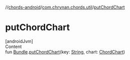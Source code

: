 //[chords-android](../../index.md)/[com.chrynan.chords.util](index.md)/[putChordChart](put-chord-chart.md)



# putChordChart  
[androidJvm]  
Content  
fun [Bundle](https://developer.android.com/reference/kotlin/android/os/Bundle.html).[putChordChart](put-chord-chart.md)(key: [String](https://kotlinlang.org/api/latest/jvm/stdlib/kotlin/-string/index.html), chart: [ChordChart](../../../chords-core/chords-core/com.chrynan.chords.model/-chord-chart/index.md))  



